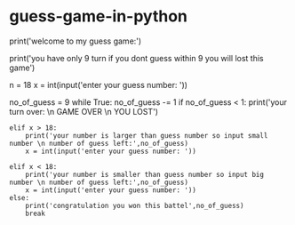 # guess-game-in-python

print('welcome to my guess game:')

print('you have only 9 turn if you dont guess within 9 you will lost this game')

n = 18
x = int(input('enter your guess number: '))

no_of_guess = 9
while True:
    no_of_guess -= 1
    if no_of_guess < 1:
        print('your turn over: \n GAME OVER \n YOU LOST')


    elif x > 18:
        print('your number is larger than guess number so input small number \n number of guess left:',no_of_guess)
        x = int(input('enter your guess number: '))

    elif x < 18:
        print('your number is smaller than guess number so input big number \n number of guess left:',no_of_guess)
        x = int(input('enter your guess number: '))
    else:
        print('congratulation you won this battel',no_of_guess)
        break

